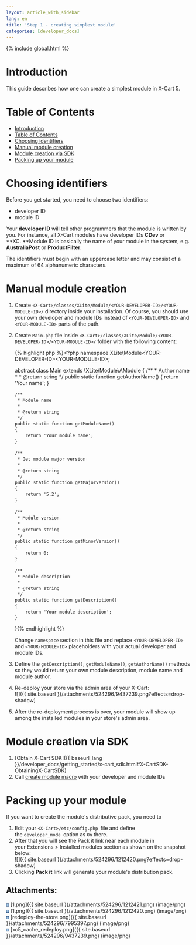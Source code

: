 ```yaml
---
layout: article_with_sidebar
lang: en
title: 'Step 1 - creating simplest module'
categories: [developer_docs]
---
```


{% include global.html %}

# Introduction

This guide describes how one can create a simplest module in X-Cart 5.

# Table of Contents

*   [Introduction](#introduction)
*   [Table of Contents](#table-of-contents)
*   [Choosing identifiers](#choosing-identifiers)
*   [Manual module creation](#manual-module-creation)
*   [Module creation via SDK](#module-creation-via-sdk)
*   [Packing up your module](#packing-up-your-module)

# Choosing identifiers

Before you get started, you need to choose two identifiers:

*   developer ID 
*   module ID

Your **developer ID** will tell other programmers that the module is written by you. For instance, all X-Cart modules have developer IDs **CDev** or **XC. **Module ID is basically the name of your module in the system, e.g. **AustraliaPost** or **ProductFilter**.

The identifiers must begin with an uppercase letter and may consist of a maximum of 64 alphanumeric characters.

# Manual module creation

1.  Create `<X-Cart>/classes/XLite/Module/<YOUR-DEVELOPER-ID>/<YOUR-MODULE-ID>/` directory inside your installation. Of course, you should use your own developer and module IDs instead of `<YOUR-DEVELOPER-ID>` and `<YOUR-MODULE-ID>` parts of the path.
2.  Create `Main.php` file inside `<X-Cart>/classes/XLite/Module/<YOUR-DEVELOPER-ID>/<YOUR-MODULE-ID>/` folder with the following content: 

    {% highlight php %}<?php
    namespace XLite\Module\<YOUR-DEVELOPER-ID>\<YOUR-MODULE-ID>;

    abstract class Main extends \XLite\Module\AModule
    {
        /**
         * Author name
         *
         * @return string
         */
        public static function getAuthorName()
        {
            return 'Your name';
        }

        /**
         * Module name
         *
         * @return string
         */
        public static function getModuleName()
        {
            return 'Your module name';
        }

        /**
         * Get module major version
         *
         * @return string
         */
        public static function getMajorVersion()
        {
            return '5.2';
        }

        /**
         * Module version
         *
         * @return string
         */
        public static function getMinorVersion()
        {
            return 0;
        }

        /**
         * Module description
         *
         * @return string
         */
        public static function getDescription()
        {
            return 'Your module description';
        }
    }{% endhighlight %}

    Change `namespace` section in this file and replace `<YOUR-DEVELOPER-ID>` and `<YOUR-MODULE-ID>` placeholders with your actual developer and module IDs.

3.  Define the `getDescription()`, `getModuleName()`, `getAuthorName()` methods so they would return your own module description, module name and module author.
4.  Re-deploy your store via the admin area of your X-Cart:  
    ![]({{ site.baseurl }}/attachments/524296/9437239.png?effects=drop-shadow) 
5.  After the re-deployment process is over, your module will show up among the installed modules in your store's admin area.

# Module creation via SDK

1.  [Obtain X-Cart SDK]({{ baseurl_lang }}/developer_docs/getting_started/x-cart_sdk.html#X-CartSDK-ObtainingX-CartSDK)
2.  Call [create module macro](X-Cart-SDK_7864338.html#X-CartSDK-Creatingmodule) with your developer and module IDs

# Packing up your module

If you want to create the module's distributive pack, you need to

1.  Edit your `<X-Cart>/etc/config.php `file and define the `developer_mode `option as `On` there.
2.  After that you will see the Pack it link near each module in your Extensions > Installed modules section as shown on the snapshot below:  
    ![]({{ site.baseurl }}/attachments/524296/1212420.png?effects=drop-shadow)
3.  Clicking **Pack it** link will generate your module's distribution pack.

## Attachments:

![](images/icons/bullet_blue.gif) [1.png]({{ site.baseurl }}/attachments/524296/1212421.png) (image/png)  
![](images/icons/bullet_blue.gif) [1.png]({{ site.baseurl }}/attachments/524296/1212420.png) (image/png)  
![](images/icons/bullet_blue.gif) [redeploy-the-store.png]({{ site.baseurl }}/attachments/524296/7995397.png) (image/png)  
![](images/icons/bullet_blue.gif) [xc5_cache_redeploy.png]({{ site.baseurl }}/attachments/524296/9437239.png) (image/png)